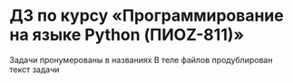 # ДЗ по курсу «Программирование на языке Python (ПИOZ-811)»

Задачи пронумерованы в названиях
В теле файлов продублирован текст задачи
